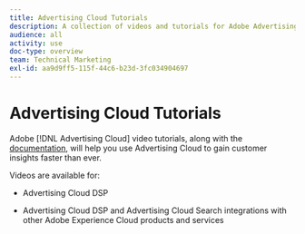 ```yaml
---
title: Advertising Cloud Tutorials
description: A collection of videos and tutorials for Adobe Advertising Cloud.
audience: all
activity: use
doc-type: overview
team: Technical Marketing
exl-id: aa9d9ff5-115f-44c6-b23d-3fc034904697
---
```

# Advertising Cloud Tutorials

Adobe [!DNL Advertising Cloud] video tutorials, along with the [documentation](https://experienceleague.adobe.com/docs/advertising-cloud.html), will help you use Advertising Cloud to gain customer insights faster than ever.

Videos are available for:

* Advertising Cloud DSP

* Advertising Cloud DSP and Advertising Cloud Search integrations with other Adobe Experience Cloud products and services

<!--
See other -learn tutorials landing pages to get ideas for additional content
-->
